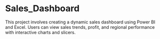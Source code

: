 # Sales_Dashboard
This project involves creating a dynamic sales dashboard using Power BI and Excel. Users can view sales trends, profit, and regional performance with interactive charts and slicers.
